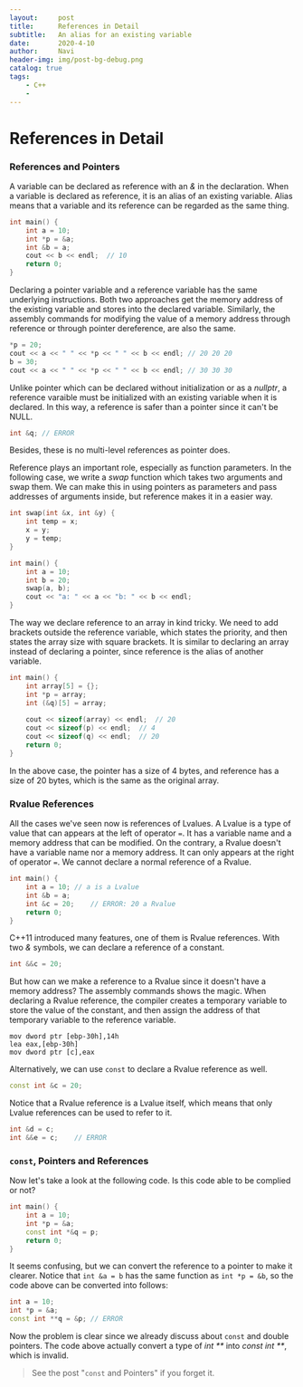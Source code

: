 ```yaml
---
layout:     post
title:      References in Detail
subtitle:   An alias for an existing variable
date:       2020-4-10
author:     Navi
header-img: img/post-bg-debug.png
catalog: true
tags:
    - C++
    - 
---
```


# References in Detail

### References and Pointers

A variable can be declared as reference with an *&* in the declaration. When a variable is declared as reference, it is an alias of an existing variable. Alias means that a variable and its reference can be regarded as the same thing.

```cpp
int main() {
    int a = 10;
    int *p = &a;
    int &b = a;
    cout << b << endl;	// 10
    return 0;
}
```

Declaring a pointer variable and a reference variable has the same underlying instructions. Both two approaches get the memory address of the existing variable and stores into the declared variable. Similarly, the assembly commands for modifying the value of a memory address through reference or through pointer dereference, are also the same.

```cpp
*p = 20;
cout << a << " " << *p << " " << b << endl;	// 20 20 20
b = 30;
cout << a << " " << *p << " " << b << endl;	// 30 30 30
```

Unlike pointer which can be declared without initialization or as a *nullptr*, a reference varaible must be initialized with an existing variable when it is declared. In this way, a reference is safer than a pointer since it can't be NULL.

```cpp
int &q;	// ERROR
```

Besides, these is no multi-level references as pointer does.

Reference plays an important role, especially as function parameters. In the following case, we write a *swap* function which takes two arguments and swap them. We can make this in using pointers as parameters and pass addresses of arguments inside, but reference makes it in a easier way.

```cpp
int swap(int &x, int &y) {
    int temp = x;
    x = y;
    y = temp;
}

int main() {
    int a = 10;
    int b = 20;
    swap(a, b);
    cout << "a: " << a << "b: " << b << endl;
}
```

The way we declare reference to an array in kind tricky. We need to add brackets outside the reference variable, which states the priority, and then states the array size with square brackets. It is similar to declaring an array instead of declaring a pointer, since reference is the alias of another variable.

```cpp
int main() {
    int array[5] = {};
    int *p = array;
    int (&q)[5] = array; 
    
    cout << sizeof(array) << endl;	// 20
    cout << sizeof(p) << endl;	// 4
    cout << sizeof(q) << endl;	// 20
	return 0;
}
```

In the above case, the pointer has a size of 4 bytes, and reference has a size of 20 bytes, which is the same as the original array.

### Rvalue References

All the cases we've seen now is references of Lvalues. A Lvalue is a type of value that can appears at the left of operator `=`. It has a variable name and a memory address that can be modified. On the contrary, a Rvalue doesn't have a variable name nor a memory address. It can only appears at the right of operator `=`. We cannot declare a normal reference of a Rvalue.

```cpp
int main() {
    int a = 10;	// a is a Lvalue
    int &b = a;
    int &c = 20;	// ERROR: 20 a Rvalue
    return 0;
}
```

C++11 introduced many features, one of them is Rvalue references. With two *&* symbols, we can declare a reference of a constant. 

```cpp
int &&c = 20;
```

But how can we make a reference to a Rvalue since it doesn't have a memory address? The assembly commands shows the magic. When declaring a Rvalue reference, the compiler creates a temporary variable to store the value of the constant, and then assign the address of that temporary variable to the reference variable.

```assembly
mov	dword ptr [ebp-30h],14h
lea	eax,[ebp-30h]
mov dword ptr [c],eax
```

Alternatively, we can use `const` to declare a Rvalue reference as well.

```cpp
const int &c = 20;
```

Notice that a Rvalue reference is a Lvalue itself, which means that only Lvalue references can be used to refer to it.

```cpp
int &d = c;
int &&e = c;	// ERROR
```

### `const`, Pointers and References

Now let's take a look at the following code. Is this code able to be complied or not?

```cpp
int main() {
    int a = 10;
    int *p = &a;
    const int *&q = p;
    return 0;
}
```

It seems confusing, but we can convert the reference to a pointer to make it clearer. Notice that `int &a = b` has the same function as `int *p = &b`, so the code above can be converted into follows:

```cpp
int a = 10;
int *p = &a;
const int **q = &p;	// ERROR
```

Now the problem is clear since we already discuss about `const` and double pointers. The code above actually convert a type of *int \*\** into *const int \*\**, which is invalid.

> See the post "`const` and Pointers" if you forget it.







